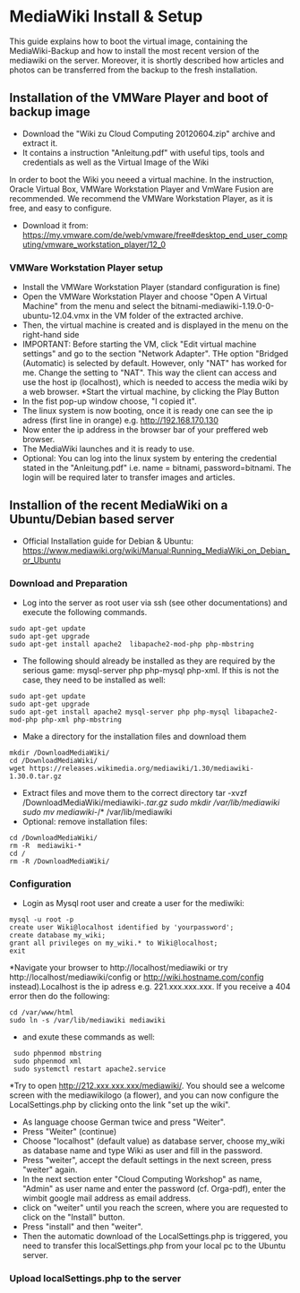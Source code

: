 # MediaWiki Install & Setup

This guide explains how to boot the virtual image, containing the MediaWiki-Backup and how to install the most recent version of the mediawiki on the server.
Moreover, it is shortly described how articles and photos can be transferred from the backup to the fresh installation.

## Installation of the VMWare Player and boot of backup image

* Download the "Wiki zu Cloud Computing 20120604.zip" archive and extract it.
* It contains a instruction "Anleitung.pdf" with useful tips, tools and credentials as well as the Virtual Image of the Wiki

In order to boot the Wiki you neeed a virtual machine. In the instruction, Oracle Virtual Box, VMWare Workstation Player and VmWare Fusion are recommended.
We recommend the VMWare Workstation Player, as it is free, and easy to configure.
* Download it from: https://my.vmware.com/de/web/vmware/free#desktop_end_user_computing/vmware_workstation_player/12_0
### VMWare Workstation Player setup
* Install the VMWare Workstation Player (standard configuration is fine)
* Open the VMWare Workstation Player and choose "Open A Virtual Machine" from the menu and select the bitnami-mediawiki-1.19.0-0-ubuntu-12.04.vmx in the VM folder of the extracted archive.
* Then, the virtual machine is created and is displayed in the menu on the right-hand side
* IMPORTANT: Before starting the VM, click "Edit virtual machine settings" and go to the section "Network Adapter". THe option "Bridged (Automatic) is selected by default. However, only "NAT" has worked for me. Change the setting to "NAT". This way the client can access and use the host ip (localhost), which is needed to access the media wiki by a web browser.
*Start the virtual machine, by clicking the Play Button
* In the fist pop-up window choose, "I copied it".
* The linux system is now booting, once it is ready one can see the ip adress (first line in orange) e.g. http://192.168.170.130
* Now enter the ip address in the browser bar of your preffered web browser.
* The MediaWiki launches and it is ready to use.
* Optional: You can log into the linux system by entering the credential stated in the "Anleitung.pdf" i.e. name = bitnami, password=bitnami. The login will be required later to transfer images and articles.

## Installion of the recent MediaWiki on a Ubuntu/Debian based server
* Official Installation guide for Debian & Ubuntu: https://www.mediawiki.org/wiki/Manual:Running_MediaWiki_on_Debian_or_Ubuntu
### Download and Preparation
* Log into the server as root user via ssh (see other documentations) and execute the following commands.
```
sudo apt-get update
sudo apt-get upgrade
sudo apt-get install apache2  libapache2-mod-php php-mbstring
```
* The following should already be installed as they are required by the serious game: mysql-server php php-mysql php-xml. If this is not the case, they need to be installed as well:
```
sudo apt-get update
sudo apt-get upgrade
sudo apt-get install apache2 mysql-server php php-mysql libapache2-mod-php php-xml php-mbstring
```
* Make a directory for the installation files and download them
```
mkdir /DownloadMediaWiki/
cd /DownloadMediaWiki/
wget https://releases.wikimedia.org/mediawiki/1.30/mediawiki-1.30.0.tar.gz
```
* Extract files and move them to the correct directory
tar -xvzf /DownloadMediaWiki/mediawiki-*.tar.gz
sudo mkdir /var/lib/mediawiki
sudo mv mediawiki-*/* /var/lib/mediawiki
* Optional: remove installation files:
```
cd /DownloadMediaWiki/
rm -R  mediawiki-*
cd /
rm -R /DownloadMediaWiki/
```
### Configuration
* Login as Mysql root user and create a user for the mediwiki:
```
mysql -u root -p
create user Wiki@localhost identified by 'yourpassword';
create database my_wiki; 
grant all privileges on my_wiki.* to Wiki@localhost; 
exit
```
*Navigate your browser to http://localhost/mediawiki or try http://localhost/mediawiki/config or http://wiki.hostname.com/config instead).Localhost is the ip adress e.g. 221.xxx.xxx.xxx. If you receive a 404 error then do the following:
```
cd /var/www/html
sudo ln -s /var/lib/mediawiki mediawiki
```
* and exute these commands as well:

```
 sudo phpenmod mbstring
 sudo phpenmod xml
 sudo systemctl restart apache2.service
```
*Try to open http://212.xxx.xxx.xxx/mediawiki/. You should see a welcome screen with the mediawikilogo (a flower), and you can now configure the LocalSettings.php by clicking onto the link "set up the wiki".
* As language choose German twice and press "Weiter".
* Press "Weiter" (continue)
* Choose "localhost" (default value) as database server, choose my_wiki as database name and type Wiki as user and fill in the password.
* Press "weiter", accept the default settings in the next screen, press "weiter" again.
* In the next section enter "Cloud Computing Workshop" as name, "Admin" as user name and enter the password (cf. Orga-pdf), enter the wimbit google mail address as email address.
* click on "weiter" until you reach the screen, where you are requested to click on the "Install" button. 
* Press "install" and then "weiter".
* Then the automatic download of the LocalSettings.php is triggered, you need to transfer this localSettings.php from your local pc to the Ubuntu server.

### Upload localSettings.php to the server




